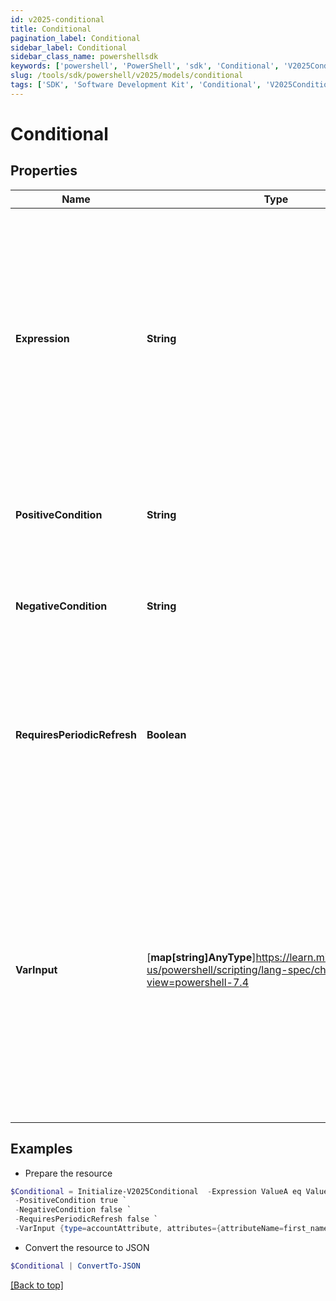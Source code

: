 ```yaml
---
id: v2025-conditional
title: Conditional
pagination_label: Conditional
sidebar_label: Conditional
sidebar_class_name: powershellsdk
keywords: ['powershell', 'PowerShell', 'sdk', 'Conditional', 'V2025Conditional']
slug: /tools/sdk/powershell/v2025/models/conditional
tags: ['SDK', 'Software Development Kit', 'Conditional', 'V2025Conditional']
---
```


# Conditional

## Properties

| Name | Type | Description | Notes |
| --- | --- | --- | --- |
| **Expression** | **String** | A comparison statement that follows the structure of `ValueA eq ValueB` where `ValueA` and `ValueB` are static strings or outputs of other transforms. The `eq` operator is the only valid comparison | [required] |
| **PositiveCondition** | **String** | The output of the transform if the expression evalutes to true | [required] |
| **NegativeCondition** | **String** | The output of the transform if the expression evalutes to false | [required] |
| **RequiresPeriodicRefresh** | **Boolean** | A value that indicates whether the transform logic should be re-evaluated every evening as part of the identity refresh process | [optional] [default to $false] |
| **VarInput** | [**map[string]AnyType**]https://learn.microsoft.com/en-us/powershell/scripting/lang-spec/chapter-04?view=powershell-7.4 | This is an optional attribute that can explicitly define the input data which will be fed into the transform logic. If input is not provided, the transform will take its input from the source and attribute combination configured via the UI. | [optional] |

## Examples

- Prepare the resource

```powershell
$Conditional = Initialize-V2025Conditional  -Expression ValueA eq ValueB `
 -PositiveCondition true `
 -NegativeCondition false `
 -RequiresPeriodicRefresh false `
 -VarInput {type=accountAttribute, attributes={attributeName=first_name, sourceName=Source}}
```

- Convert the resource to JSON

```powershell
$Conditional | ConvertTo-JSON
```

[[Back to top]](#)
